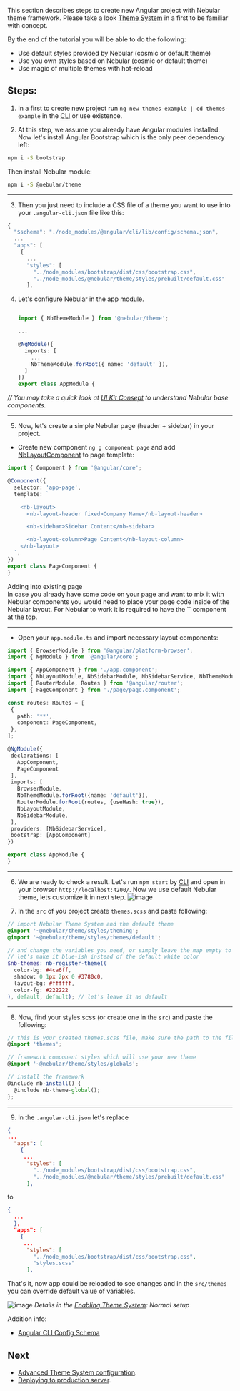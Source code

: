This section describes steps to create new Angular project with Nebular theme framework.
Please take a look 
[Theme System](https://akveo.github.io/nebular/#/docs/concepts/theme-system) in a first to be familiar with concept.

By the end of the tutorial you will be able to do the following:
* Use default styles provided by Nebular (cosmic or default theme)
* Use you own styles based on Nebular (cosmic or default theme)
* Use magic of multiple themes with hot-reload

## Steps:

1) In a first to create new project run `ng new themes-example | cd themes-example` in the [CLI](https://github.com/angular/angular-cli)
or use existence.

2) At this step, we assume you already have Angular modules installed. Now let's install Angular Bootstrap which is the only peer dependency left:

```bash
npm i -S bootstrap
```

Then install Nebular module:

```bash
npm i -S @nebular/theme
```
<hr class="section-end">

3) Then you just need to include a CSS file of a theme you want to use into your `.angular-cli.json` file like this:
   

```typescript
{
  "$schema": "./node_modules/@angular/cli/lib/config/schema.json",
  ...
  "apps": [
    {
      ...
      "styles": [
        "../node_modules/bootstrap/dist/css/bootstrap.css",
        "../node_modules/@nebular/theme/styles/prebuilt/default.css"
      ],
```

4) Let's configure Nebular in the app module.
   
   ```typescript
   
   import { NbThemeModule } from '@nebular/theme';
   
   ...
   
   @NgModule({
     imports: [
       ...
       NbThemeModule.forRoot({ name: 'default' }),
     ]
   })
   export class AppModule {
   
   ```

_// You may take a quick look at [UI Kit Consept](https://akveo.github.io/nebular/#/docs/concepts/ui-kit) to understand Nebular base components._
<hr class="section-end">

5) Now, let's create a simple Nebular page (header + sidebar) in your project. 
* Create new component `ng g component page` and add [NbLayoutComponent](https://akveo.github.io/nebular/#/docs/components/layout) to page template: 

```typescript
import { Component } from '@angular/core';

@Component({
  selector: 'app-page',
  template: `

    <nb-layout>
      <nb-layout-header fixed>Company Name</nb-layout-header>

      <nb-sidebar>Sidebar Content</nb-sidebar>

      <nb-layout-column>Page Content</nb-layout-column>
    </nb-layout>
  `,
})
export class PageComponent {
}
```

<div class="note note-info">
  <div class="note-title">Adding into existing page</div>
  <div class="note-body">
    In case you already have some code on your page and want to mix it with Nebular components you would need to place your page code inside of the Nebular layout. 
    For Nebular to work it is required to have the `<nb-layout></nb-layout>` component at the top.
  </div>
</div>
<hr class="section-end">

* Open your `app.module.ts` and import necessary layout components:

```typescript
import { BrowserModule } from '@angular/platform-browser';
import { NgModule } from '@angular/core';

import { AppComponent } from './app.component';
import { NbLayoutModule, NbSidebarModule, NbSidebarService, NbThemeModule } from '@nebular/theme';
import { RouterModule, Routes } from '@angular/router';
import { PageComponent } from './page/page.component';

const routes: Routes = [
 {
   path: '**',
   component: PageComponent,
 },
];

@NgModule({
 declarations: [
   AppComponent,
   PageComponent
 ],
 imports: [
   BrowserModule,
   NbThemeModule.forRoot({name: 'default'}),
   RouterModule.forRoot(routes, {useHash: true}),
   NbLayoutModule,
   NbSidebarModule,
 ],
 providers: [NbSidebarService],
 bootstrap: [AppComponent]
})

export class AppModule {
}
```
<hr class="section-end">

6) We are ready to check a result. Let's run `npm start` by [CLI](https://github.com/angular/angular-cli) and open in your browser `http://localhost:4200/`. Now we use default Nebular theme, lets customize it in next step.
![image](assets/images/articles/sample-page.png)

7) In the `src` of you project create `themes.scss` and paste following:

```scss
// import Nebular Theme System and the default theme
@import '~@nebular/theme/styles/theming';
@import '~@nebular/theme/styles/themes/default';

// and change the variables you need, or simply leave the map empty to use the default values
// let's make it blue-ish instead of the default white color
$nb-themes: nb-register-theme((
  color-bg: #4ca6ff,
  shadow: 0 1px 2px 0 #3780c0,
  layout-bg: #ffffff,
  color-fg: #222222
), default, default); // let's leave it as default
```
 <hr class="section-end">
 
8) Now, find your styles.scss (or create one in the `src`) and paste the following:

```typescript
// this is your created themes.scss file, make sure the path to the file is correct
@import 'themes';

// framework component styles which will use your new theme
@import '~@nebular/theme/styles/globals';

// install the framework
@include nb-install() {
  @include nb-theme-global();
};
```
<hr class="section-end">

9) In the `.angular-cli.json` let's replace
```json
{
...
  "apps": [
    {
     ...
      "styles": [
        "../node_modules/bootstrap/dist/css/bootstrap.css",
        "../node_modules/@nebular/theme/styles/prebuilt/default.css"
      ],
```
to 
```json
{
  ...
  },
  "apps": [
    {
     ...
      "styles": [
        "../node_modules/bootstrap/dist/css/bootstrap.css",
        "styles.scss"
      ],
```

That's it, now app could be reloaded to see changes and in the `src/themes` you can override default value of variables.

![image](assets/images/articles/blue-theme.png)
_Details in the [Enabling Theme System](https://akveo.github.io/nebular/#/docs/guides/enabling-theme-system): Normal setup_


   
Addition info:
* [Angular CLI Config Schema](https://github.com/angular/angular-cli/wiki/angular-cli)

## Next

- [Advanced Theme System configuration](#/docs/guides/enabling-theme-system).
- [Deploying to production server](#/docs/guides/server-deployment).
